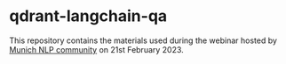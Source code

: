 # qdrant-langchain-qa

This repository contains the materials used during the webinar hosted by [Munich NLP community](https://munich-nlp.github.io/) on 21st February 2023.
